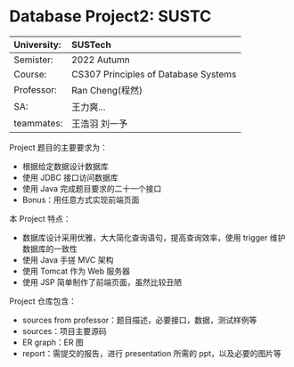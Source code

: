# Database Project2: SUSTC
|University:|SUSTech|
|:----------|:------|
|Semister:  |2022 Autumn|  
|Course:|CS307 Principles of Database Systems|
|Professor:|Ran Cheng(程然)|
|SA:|王力爽...|
|teammates:|王浩羽 刘一予|

Project 题目的主要要求为：
+ 根据给定数据设计数据库
+ 使用 JDBC 接口访问数据库
+ 使用 Java 完成题目要求的二十一个接口
+ Bonus：用任意方式实现前端页面

本 Project 特点：
+ 数据库设计采用优雅，大大简化查询语句，提高查询效率，使用 trigger 维护数据库的一致性
+ 使用 Java 手搓 MVC 架构
+ 使用 Tomcat 作为 Web 服务器
+ 使用 JSP 简单制作了前端页面，虽然比较丑陋

Project 仓库包含：

+ sources from professor：题目描述，必要接口，数据，测试样例等
+ sources：项目主要源码
+ ER graph：ER 图
+ report：需提交的报告，进行 presentation 所需的 ppt，以及必要的图片等
